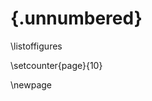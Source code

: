 #  {.unnumbered}

<!--
For me, this was the only drawback of writing in Markdown: it is not possible to add a short caption to figures and tables. This means that the \listoftables and \listoffigures commands will generate lists using the full titles, which is probably isn't what you want. For now, the solution is to create the lists manually, when everything else is finished.


Figure 4.1  This is an example figure . . .              \hfill{pp}  
Figure x.x  Short title of the figure . . .              \hfill{pp}  

-->

\listoffigures

\setcounter{page}{10} 

\newpage
